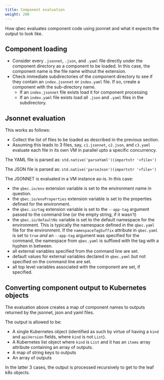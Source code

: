 ```yaml
---
title: Component evaluation
weight: 200
---
```


How qbec evaluates component code using jsonnet and what it expects the output to look like.

## Component loading

* Consider every `.jsonnet`, `.json`, and `.yaml` file directly under the component directory as a component to be loaded.
  In this case, the component name is the file name without the extension.
* Check immediate subdirectories of the component directory to see if they contain an `index.jsonnet` or `index.yaml` file.
  If so, create a component with the sub-directory name.
    * If an `index.jsonnet` file exists load it for component processing
    * If an `index.yaml` file exists load all `.json` and `.yaml` files in the subdirectory.

## Jsonnet evaluation

This works as follows:

* Collect the list of files to be loaded as described in the previous section.
* Assuming this leads to 3 files, say, `c1.jsonnet`, `c2.json`, and `c3.yaml` evaluate each file in its own VM in parallel
  upto a specific concurrency.

The YAML file is parsed as: `std.native('parseYaml')(importstr '<file>')`

The JSON file is parsed as: `std.native('parseJson')(importstr '<file>')`

The JSONNET is evaluated in a VM instance as-is. In this case:
 
* the `qbec.io/env` extension variable is set to the environment name in question.
* the `qbec.io/envProperties` extension variable is set to the properties defined for the environment.
* the `qbec.io/tag` extension variable is set to the `--app-tag` argument passed to the command line (or the empty
  string, if it wasn't)
* the `qbec.io/defaultNs` variable is set to the default namespace for the environment. This is typically the namespace
  defined in the `qbec.yaml` file for the environment. If the `namespaceTagSuffix` attribute in `qbec.yaml` is set to
  `true` _and_ an `--app-tag` argument was specified for the command, the namespace from `qbec.yaml` 
   is suffixed with the tag with a hyphen in between.
* all external variables specified from the command line are set. 
* default values for external variables declared in `qbec.yaml` but not specified on the command line are set.
* all top level variables associated with the component are set, if specified.

## Converting component output to Kubernetes objects

The evaluation above creates a map of component names to outputs returned by the jsonnet, json and yaml files.

The output is allowed to be:

* A single Kubernetes object (identified as such by virtue of having a `kind` and `apiVersion`
  fields, where `kind` is not `List`).
* A Kubernetes list object where `kind` is `List` and it has an `items` array attribute
  containing an array of outputs.
* A map of string keys to outputs
* An array of outputs

In the latter 3 cases, the output is processed recursively to get to the leaf k8s objects.


